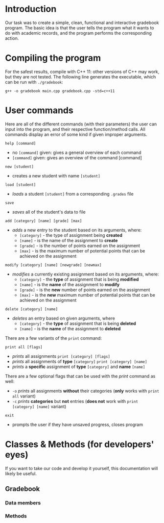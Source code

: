 # Introduction
Our task was to create a simple, clean, functional and interactive gradebook program. The basic idea is that the user tells the program what it wants to do with academic records, and the program performs the corresponding action. 

# Compiling the program
For the safest results, compile with C++ 11: other versions of C++ may work, but they are not tested. The following line generates the executable, which can be run with ```./gradebook```:

```g++ -o gradebook main.cpp gradebook.cpp -std=c++11```

# User commands
 Here are all of the different commands (with their parameters) the user can input into the program, and their respective function/method calls. 
 All commands display an error of some kind if given improper arguments. 
 
```help [command]```
+ no ```[command]``` given: gives a general overview of each command
+ ```[command]``` given: gives an overview of the command [command]


```new [student]```
+ creates a new student with name ```[student]```

```load [student]```
+ *loads* a student ```[student]``` from a corresponding ```.grades``` file

```save```
 + *saves* all of the student's data to file

```add [category] [name] [grade] [max]```
+ *adds* a new entry to the student based on its arguments, where: 
  + ```[category]``` - the type of assignment being **created**
  + ```[name]``` - is the name of the assignment to **create**
  + ```[grade]``` - is the number of points earned on the assignment
  + ```[max]``` - is the maximum number of potential points that can be achieved on the assignment

```modify [category] [name] [newgrade] [newmax]```
+ *modifies* a currently existing assignment based on its arguments, where: 
  + ```[category]``` - the **type** of assignment that is being **modified**
  + ```[name]``` - is the **name** of the assignment to **modify**
  + ```[grade]``` - is the **new** number of points earned on the assignment
  + ```[max]``` - is the **new** maximum number of potential points that can be achieved on the assignment

```delete [category] [name]```
+ *deletes* an entry based on given arguments, where
  + ```[category]``` - the **type** of assignment that is being **deleted**
  + ```[name]``` - is the **name** of the assignment to **deleted**

There are a few variants of the ```print``` command:

```print all [flags]```
 + *prints* all assignments
```print [category] [flags]```
+ *prints* all assignments of **type** ```[category]```
```print [category] [name]```
+ *prints* a **specific** assignment of **type** ```[category]``` and **name** ```[name]```

There are a few optional flags that can be used with the *print* command as well:
+ ```-o``` *prints* all assignments **without** their categories (**only** works with ```print all``` variant)
+ ```-c``` *prints* **categories** but **not** entries (**does not** work with ```print [category] [name]``` variant)

``exit``
+ prompts the user if they have unsaved progress, closes program

# Classes & Methods (for developers' eyes)

If you want to take our code and develop it yourself, this documentation will likely be useful. 

## Gradebook

### Data members

### Methods


 
 
